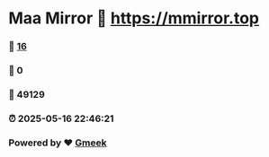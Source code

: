 # Maa Mirror :link: https://mmirror.top 
### :page_facing_up: [16](https://mmirror.top/tag.html) 
### :speech_balloon: 0 
### :hibiscus: 49129 
### :alarm_clock: 2025-05-16 22:46:21 
### Powered by :heart: [Gmeek](https://github.com/Meekdai/Gmeek)
